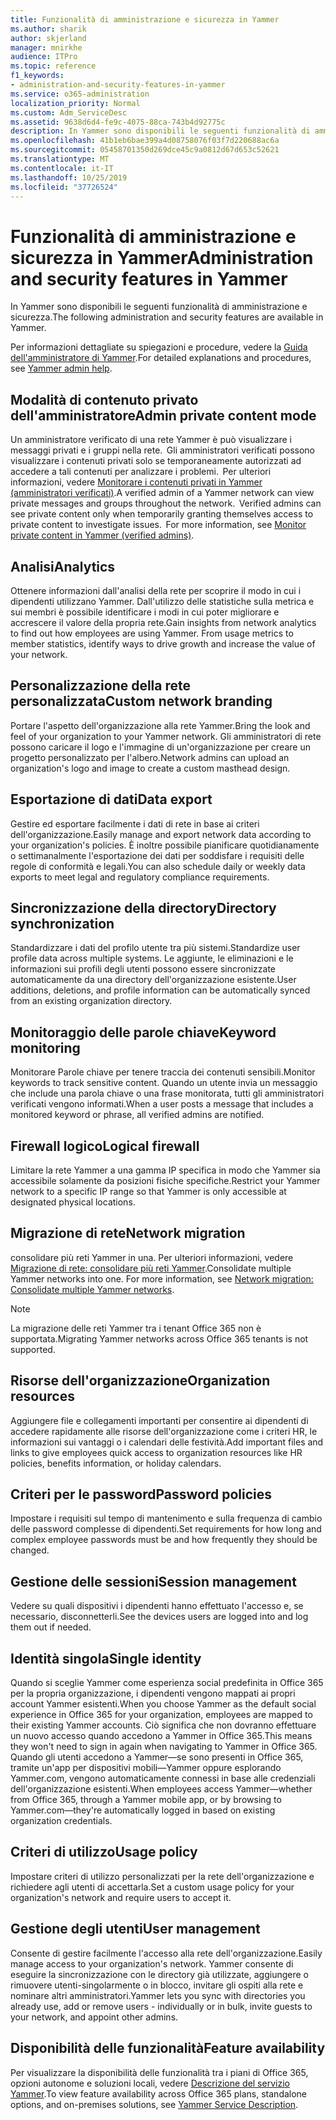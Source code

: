 ```yaml
---
title: Funzionalità di amministrazione e sicurezza in Yammer
ms.author: sharik
author: skjerland
manager: mnirkhe
audience: ITPro
ms.topic: reference
f1_keywords:
- administration-and-security-features-in-yammer
ms.service: o365-administration
localization_priority: Normal
ms.custom: Adm_ServiceDesc
ms.assetid: 9638d6d4-fe9c-4075-88ca-743b4d92775c
description: In Yammer sono disponibili le seguenti funzionalità di amministrazione e sicurezza.
ms.openlocfilehash: 41b1eb6bae399a4d08758076f03f7d220688ac6a
ms.sourcegitcommit: 05458701350d269dce45c9a0812d67d653c52621
ms.translationtype: MT
ms.contentlocale: it-IT
ms.lasthandoff: 10/25/2019
ms.locfileid: "37726524"
---
```

# <a name="administration-and-security-features-in-yammer"></a><span data-ttu-id="8654e-103">Funzionalità di amministrazione e sicurezza in Yammer</span><span class="sxs-lookup"><span data-stu-id="8654e-103">Administration and security features in Yammer</span></span>

<span data-ttu-id="8654e-104">In Yammer sono disponibili le seguenti funzionalità di amministrazione e sicurezza.</span><span class="sxs-lookup"><span data-stu-id="8654e-104">The following administration and security features are available in Yammer.</span></span>
  
<span data-ttu-id="8654e-105">Per informazioni dettagliate su spiegazioni e procedure, vedere la [Guida dell'amministratore di Yammer](https://go.microsoft.com/fwlink/?LinkId=869688).</span><span class="sxs-lookup"><span data-stu-id="8654e-105">For detailed explanations and procedures, see [Yammer admin help](https://go.microsoft.com/fwlink/?LinkId=869688).</span></span>

## <a name="admin-private-content-mode"></a><span data-ttu-id="8654e-106">Modalità di contenuto privato dell'amministratore</span><span class="sxs-lookup"><span data-stu-id="8654e-106">Admin private content mode</span></span>

<span data-ttu-id="8654e-p101">Un amministratore verificato di una rete Yammer è può visualizzare i messaggi privati e i gruppi nella rete.  Gli amministratori verificati possono visualizzare i contenuti privati solo se temporaneamente autorizzati ad accedere a tali contenuti per analizzare i problemi.  Per ulteriori informazioni, vedere [Monitorare i contenuti privati in Yammer (amministratori verificati)](https://go.microsoft.com/fwlink/?LinkId=627479).</span><span class="sxs-lookup"><span data-stu-id="8654e-p101">A verified admin of a Yammer network can view private messages and groups throughout the network.  Verified admins can see private content only when temporarily granting themselves access to private content to investigate issues.  For more information, see [Monitor private content in Yammer (verified admins)](https://go.microsoft.com/fwlink/?LinkId=627479).</span></span>

## <a name="analytics"></a><span data-ttu-id="8654e-110">Analisi</span><span class="sxs-lookup"><span data-stu-id="8654e-110">Analytics</span></span>

<span data-ttu-id="8654e-p102">Ottenere informazioni dall'analisi della rete per scoprire il modo in cui i dipendenti utilizzano Yammer. Dall'utilizzo delle statistiche sulla metrica e sui membri è possibile identificare i modi in cui poter migliorare e accrescere il valore della propria rete.</span><span class="sxs-lookup"><span data-stu-id="8654e-p102">Gain insights from network analytics to find out how employees are using Yammer. From usage metrics to member statistics, identify ways to drive growth and increase the value of your network.</span></span>

## <a name="custom-network-branding"></a><span data-ttu-id="8654e-113">Personalizzazione della rete personalizzata</span><span class="sxs-lookup"><span data-stu-id="8654e-113">Custom network branding</span></span>

<span data-ttu-id="8654e-114">Portare l'aspetto dell'organizzazione alla rete Yammer.</span><span class="sxs-lookup"><span data-stu-id="8654e-114">Bring the look and feel of your organization to your Yammer network.</span></span> <span data-ttu-id="8654e-115">Gli amministratori di rete possono caricare il logo e l'immagine di un'organizzazione per creare un progetto personalizzato per l'albero.</span><span class="sxs-lookup"><span data-stu-id="8654e-115">Network admins can upload an organization's logo and image to create a custom masthead design.</span></span>

## <a name="data-export"></a><span data-ttu-id="8654e-116">Esportazione di dati</span><span class="sxs-lookup"><span data-stu-id="8654e-116">Data export</span></span>

<span data-ttu-id="8654e-117">Gestire ed esportare facilmente i dati di rete in base ai criteri dell'organizzazione.</span><span class="sxs-lookup"><span data-stu-id="8654e-117">Easily manage and export network data according to your organization's policies.</span></span> <span data-ttu-id="8654e-118">È inoltre possibile pianificare quotidianamente o settimanalmente l'esportazione dei dati per soddisfare i requisiti delle regole di conformità e legali.</span><span class="sxs-lookup"><span data-stu-id="8654e-118">You can also schedule daily or weekly data exports to meet legal and regulatory compliance requirements.</span></span>
  
## <a name="directory-synchronization"></a><span data-ttu-id="8654e-119">Sincronizzazione della directory</span><span class="sxs-lookup"><span data-stu-id="8654e-119">Directory synchronization</span></span>

<span data-ttu-id="8654e-120">Standardizzare i dati del profilo utente tra più sistemi.</span><span class="sxs-lookup"><span data-stu-id="8654e-120">Standardize user profile data across multiple systems.</span></span> <span data-ttu-id="8654e-121">Le aggiunte, le eliminazioni e le informazioni sui profili degli utenti possono essere sincronizzate automaticamente da una directory dell'organizzazione esistente.</span><span class="sxs-lookup"><span data-stu-id="8654e-121">User additions, deletions, and profile information can be automatically synced from an existing organization directory.</span></span>

## <a name="keyword-monitoring"></a><span data-ttu-id="8654e-122">Monitoraggio delle parole chiave</span><span class="sxs-lookup"><span data-stu-id="8654e-122">Keyword monitoring</span></span>

<span data-ttu-id="8654e-123">Monitorare Parole chiave per tenere traccia dei contenuti sensibili.</span><span class="sxs-lookup"><span data-stu-id="8654e-123">Monitor keywords to track sensitive content.</span></span> <span data-ttu-id="8654e-124">Quando un utente invia un messaggio che include una parola chiave o una frase monitorata, tutti gli amministratori verificati vengono informati.</span><span class="sxs-lookup"><span data-stu-id="8654e-124">When a user posts a message that includes a monitored keyword or phrase, all verified admins are notified.</span></span>

## <a name="logical-firewall"></a><span data-ttu-id="8654e-125">Firewall logico</span><span class="sxs-lookup"><span data-stu-id="8654e-125">Logical firewall</span></span>

<span data-ttu-id="8654e-126">Limitare la rete Yammer a una gamma IP specifica in modo che Yammer sia accessibile solamente da posizioni fisiche specifiche.</span><span class="sxs-lookup"><span data-stu-id="8654e-126">Restrict your Yammer network to a specific IP range so that Yammer is only accessible at designated physical locations.</span></span>

## <a name="network-migration"></a><span data-ttu-id="8654e-127">Migrazione di rete</span><span class="sxs-lookup"><span data-stu-id="8654e-127">Network migration</span></span>

<span data-ttu-id="8654e-p107">consolidare più reti Yammer in una. Per ulteriori informazioni, vedere [Migrazione di rete: consolidare più reti Yammer](https://go.microsoft.com/fwlink/?LinkID=617488).</span><span class="sxs-lookup"><span data-stu-id="8654e-p107">Consolidate multiple Yammer networks into one. For more information, see [Network migration: Consolidate multiple Yammer networks](https://go.microsoft.com/fwlink/?LinkID=617488).</span></span>
  
> [!NOTE]
> <span data-ttu-id="8654e-130">La migrazione delle reti Yammer tra i tenant Office 365 non è supportata.</span><span class="sxs-lookup"><span data-stu-id="8654e-130">Migrating Yammer networks across Office 365 tenants is not supported.</span></span> 

## <a name="organization-resources"></a><span data-ttu-id="8654e-131">Risorse dell'organizzazione</span><span class="sxs-lookup"><span data-stu-id="8654e-131">Organization resources</span></span>

<span data-ttu-id="8654e-132">Aggiungere file e collegamenti importanti per consentire ai dipendenti di accedere rapidamente alle risorse dell'organizzazione come i criteri HR, le informazioni sui vantaggi o i calendari delle festività.</span><span class="sxs-lookup"><span data-stu-id="8654e-132">Add important files and links to give employees quick access to organization resources like HR policies, benefits information, or holiday calendars.</span></span>
  
## <a name="password-policies"></a><span data-ttu-id="8654e-133">Criteri per le password</span><span class="sxs-lookup"><span data-stu-id="8654e-133">Password policies</span></span>

<span data-ttu-id="8654e-134">Impostare i requisiti sul tempo di mantenimento e sulla frequenza di cambio delle password complesse di dipendenti.</span><span class="sxs-lookup"><span data-stu-id="8654e-134">Set requirements for how long and complex employee passwords must be and how frequently they should be changed.</span></span>
  
## <a name="session-management"></a><span data-ttu-id="8654e-135">Gestione delle sessioni</span><span class="sxs-lookup"><span data-stu-id="8654e-135">Session management</span></span>

<span data-ttu-id="8654e-136">Vedere su quali dispositivi i dipendenti hanno effettuato l'accesso e, se necessario, disconnetterli.</span><span class="sxs-lookup"><span data-stu-id="8654e-136">See the devices users are logged into and log them out if needed.</span></span>

## <a name="single-identity"></a><span data-ttu-id="8654e-137">Identità singola</span><span class="sxs-lookup"><span data-stu-id="8654e-137">Single identity</span></span>

<span data-ttu-id="8654e-138">Quando si sceglie Yammer come esperienza social predefinita in Office 365 per la propria organizzazione, i dipendenti vengono mappati ai propri account Yammer esistenti.</span><span class="sxs-lookup"><span data-stu-id="8654e-138">When you choose Yammer as the default social experience in Office 365 for your organization, employees are mapped to their existing Yammer accounts.</span></span> <span data-ttu-id="8654e-139">Ciò significa che non dovranno effettuare un nuovo accesso quando accedono a Yammer in Office 365.</span><span class="sxs-lookup"><span data-stu-id="8654e-139">This means they won't need to sign in again when navigating to Yammer in Office 365.</span></span> <span data-ttu-id="8654e-140">Quando gli utenti accedono a Yammer&mdash;se sono presenti in Office 365, tramite un'app per dispositivi mobili&mdash;Yammer oppure esplorando Yammer.com, vengono automaticamente connessi in base alle credenziali dell'organizzazione esistenti.</span><span class="sxs-lookup"><span data-stu-id="8654e-140">When employees access Yammer&mdash;whether from Office 365, through a Yammer mobile app, or by browsing to Yammer.com&mdash;they're automatically logged in based on existing organization credentials.</span></span>

## <a name="usage-policy"></a><span data-ttu-id="8654e-141">Criteri di utilizzo</span><span class="sxs-lookup"><span data-stu-id="8654e-141">Usage policy</span></span>

<span data-ttu-id="8654e-142">Impostare criteri di utilizzo personalizzati per la rete dell'organizzazione e richiedere agli utenti di accettarla.</span><span class="sxs-lookup"><span data-stu-id="8654e-142">Set a custom usage policy for your organization's network and require users to accept it.</span></span>

## <a name="user-management"></a><span data-ttu-id="8654e-143">Gestione degli utenti</span><span class="sxs-lookup"><span data-stu-id="8654e-143">User management</span></span>

<span data-ttu-id="8654e-144">Consente di gestire facilmente l'accesso alla rete dell'organizzazione.</span><span class="sxs-lookup"><span data-stu-id="8654e-144">Easily manage access to your organization's network.</span></span> <span data-ttu-id="8654e-145">Yammer consente di eseguire la sincronizzazione con le directory già utilizzate, aggiungere o rimuovere utenti-singolarmente o in blocco, invitare gli ospiti alla rete e nominare altri amministratori.</span><span class="sxs-lookup"><span data-stu-id="8654e-145">Yammer lets you sync with directories you already use, add or remove users - individually or in bulk, invite guests to your network, and appoint other admins.</span></span>

## <a name="feature-availability"></a><span data-ttu-id="8654e-146">Disponibilità delle funzionalità</span><span class="sxs-lookup"><span data-stu-id="8654e-146">Feature availability</span></span>

<span data-ttu-id="8654e-147">Per visualizzare la disponibilità delle funzionalità tra i piani di Office 365, opzioni autonome e soluzioni locali, vedere [Descrizione del servizio Yammer](yammer-service-description.md).</span><span class="sxs-lookup"><span data-stu-id="8654e-147">To view feature availability across Office 365 plans, standalone options, and on-premises solutions, see [Yammer Service Description](yammer-service-description.md).</span></span>
  

